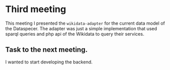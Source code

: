 # Third meeting

This meeting I presented the `wikidata-adapter` for the current data model of the Dataspecer.
The adapter was just a simple implementation that used sparql queries and php api of the Wikidata to query their services.

## Task to the next meeting.

I wanted to start developing the backend.